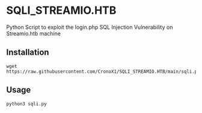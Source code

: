 # SQLI_STREAMIO.HTB
Python Script to exploit the login.php SQL Injection Vulnerability on Streamio.htb machine

## Installation

```
wget https://raw.githubusercontent.com/CronoX1/SQLI_STREAMIO.HTB/main/sqli.py
```

## Usage

```
python3 sqli.py
```
